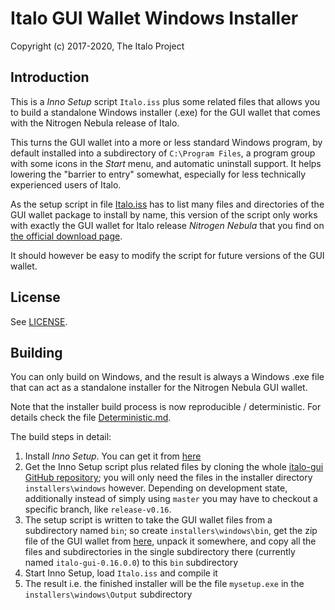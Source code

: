 # Italo GUI Wallet Windows Installer #

Copyright (c) 2017-2020, The Italo Project

## Introduction ##

This is a *Inno Setup* script `Italo.iss` plus some related files
that allows you to build a standalone Windows installer (.exe) for
the GUI wallet that comes with the Nitrogen Nebula release of Italo.

This turns the GUI wallet into a more or less standard Windows program,
by default installed into a subdirectory of `C:\Program Files`, a
program group with some icons in the *Start* menu, and automatic
uninstall support. It helps lowering the "barrier to entry"
somewhat, especially for less technically experienced users of
Italo.

As the setup script in file [Italo.iss](Italo.iss) has to list many
files and directories of the GUI wallet package to install by name,
this version of the script only works with exactly the GUI wallet
for Italo release *Nitrogen Nebula* that you find on
[the official download page](https://getitalo.org/downloads/).

It should however be easy to modify the script for future
versions of the GUI wallet.

## License ##

See [LICENSE](LICENSE).

## Building ##

You can only build on Windows, and the result is always a
Windows .exe file that can act as a standalone installer for the
Nitrogen Nebula GUI wallet.

Note that the installer build process is now reproducible / deterministic. For details check the file [Deterministic.md](Deterministic.md).

The build steps in detail:

1. Install *Inno Setup*. You can get it from [here](http://www.jrsoftware.org/isdl.php)
2. Get the Inno Setup script plus related files by cloning the whole [italo-gui GitHub repository](https://github.com/italo-project/italo-gui); you will only need the files in the installer directory `installers\windows` however. Depending on development state, additionally instead of simply using `master` you may have to checkout a specific branch, like `release-v0.16`.
3. The setup script is written to take the GUI wallet files from a subdirectory named `bin`; so create `installers\windows\bin`, get the zip file of the GUI wallet from [here](https://getitalo.org/downloads/), unpack it somewhere, and copy all the files and subdirectories in the single subdirectory there (currently named `italo-gui-0.16.0.0`) to this `bin` subdirectory
4. Start Inno Setup, load `Italo.iss` and compile it
5. The result i.e. the finished installer will be the file `mysetup.exe` in the `installers\windows\Output` subdirectory 

